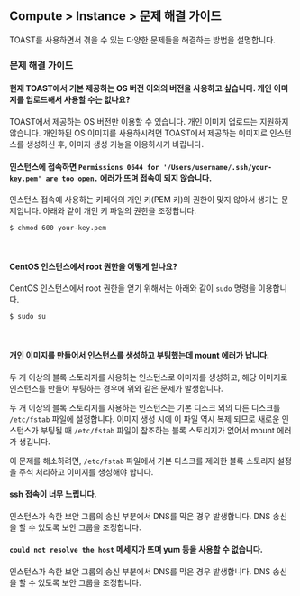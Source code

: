 ## Compute > Instance > 문제 해결 가이드

TOAST를 사용하면서 겪을 수 있는 다양한 문제들을 해결하는 방법을 설명합니다.

### 문제 해결 가이드

#### 현재 TOAST에서 기본 제공하는 OS 버전 이외의 버전을 사용하고 싶습니다. 개인 이미지를 업로드해서 사용할 수는 없나요?

TOAST에서 제공하는 OS 버전만 이용할 수 있습니다. 개인 이미지 업로드는 지원하지 않습니다.
개인화된 OS 이미지를 사용하시려면 TOAST에서 제공하는 이미지로 인스턴스를 생성하신 후, 이미지 생성 기능을 이용하시기 바랍니다.
<br>

#### 인스턴스에 접속하면 `Permissions 0644 for '/Users/username/.ssh/your-key.pem' are too open.` 에러가 뜨며 접속이 되지 않습니다.

인스턴스 접속에 사용하는 키페어의 개인 키(PEM 키)의 권한이 맞지 않아서 생기는 문제입니다.
아래와 같이 개인 키 파일의 권한을 조정합니다.

    $ chmod 600 your-key.pem

<br>

#### CentOS 인스턴스에서 root 권한을 어떻게 얻나요?

CentOS 인스턴스에서 root 권한을 얻기 위해서는 아래와 같이 `sudo` 명령을 이용합니다.

    $ sudo su

<br>

#### 개인 이미지를 만들어서 인스턴스를 생성하고 부팅했는데 mount 에러가 납니다.

두 개 이상의 블록 스토리지를 사용하는 인스턴스로 이미지를 생성하고, 해당 이미지로 인스턴스를 만들어 부팅하는 경우에 위와 같은 문제가 발생합니다.

두 개 이상의 블록 스토리지를 사용하는 인스턴스는 기본 디스크 외의 다른 디스크를 `/etc/fstab` 파일에 설정합니다. 이미지 생성 시에 이 파일 역시 복제 되므로 새로운 인스턴스가 부팅될 때 `/etc/fstab` 파일이 참조하는 블록 스토리지가 없어서 mount 에러가 생깁니다.

이 문제를 해소하려면, `/etc/fstab` 파일에서 기본 디스크를 제외한 블록 스토리지 설정을 주석 처리하고 이미지를 생성해야 합니다.
<br>

#### ssh 접속이 너무 느립니다.

인스턴스가 속한 보안 그룹의 송신 부분에서 DNS를 막은 경우 발생합니다. DNS 송신을 할 수 있도록 보안 그룹을 조정합니다.
<br>

#### `could not resolve the host` 메세지가 뜨며 yum 등을 사용할 수 없습니다.

인스턴스가 속한 보안 그룹의 송신 부분에서 DNS를 막은 경우 발생합니다. DNS 송신을 할 수 있도록 보안 그룹을 조정합니다.
<br>

